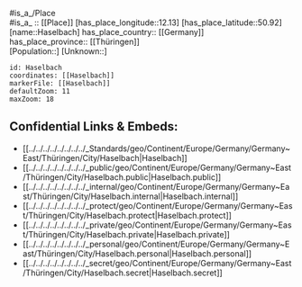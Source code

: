 ﻿---
location: [50.92,12.13] 
mapzoom: [7,12] 
mapmarker: city 
type: City
tags:
- geo/City


SpocWebEntityId: 30789
isDeleted: false
confidential: public

---
#is_a_/Place  
#is_a_ :: [[Place]] 
[has_place_longitude::12.13] 
[has_place_latitude::50.92] 
[name::Haselbach] 
has_place_country:: [[Germany]]  
has_place_province:: [[Thüringen]]  
[Population::] 
[Unknown::] 


```leaflet
id: Haselbach
coordinates: [[Haselbach]] 
markerFile: [[Haselbach]] 
defaultZoom: 11 
maxZoom: 18
```


## Confidential Links & Embeds: 
- [[../../../../../../../../_Standards/geo/Continent/Europe/Germany/Germany~East/Thüringen/City/Haselbach|Haselbach]] 
- [[../../../../../../../../_public/geo/Continent/Europe/Germany/Germany~East/Thüringen/City/Haselbach.public|Haselbach.public]] 
- [[../../../../../../../../_internal/geo/Continent/Europe/Germany/Germany~East/Thüringen/City/Haselbach.internal|Haselbach.internal]] 
- [[../../../../../../../../_protect/geo/Continent/Europe/Germany/Germany~East/Thüringen/City/Haselbach.protect|Haselbach.protect]] 
- [[../../../../../../../../_private/geo/Continent/Europe/Germany/Germany~East/Thüringen/City/Haselbach.private|Haselbach.private]] 
- [[../../../../../../../../_personal/geo/Continent/Europe/Germany/Germany~East/Thüringen/City/Haselbach.personal|Haselbach.personal]] 
- [[../../../../../../../../_secret/geo/Continent/Europe/Germany/Germany~East/Thüringen/City/Haselbach.secret|Haselbach.secret]] 
